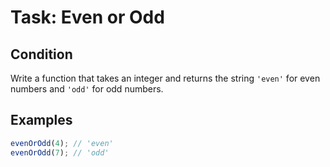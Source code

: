 # Task: Even or Odd

## Condition

Write a function that takes an integer and returns the string `'even'` for even numbers and `'odd'` for odd numbers.

## Examples

```js
evenOrOdd(4); // 'even'
evenOrOdd(7); // 'odd'
```

